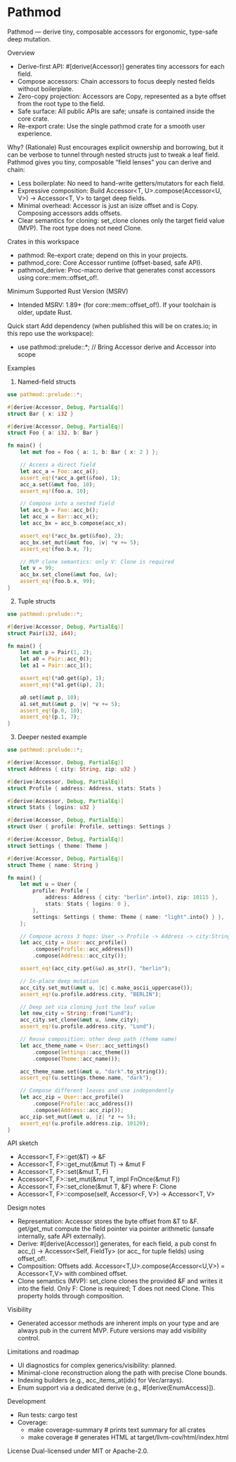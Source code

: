 Pathmod
=======

Pathmod — derive tiny, composable accessors for ergonomic, type-safe deep mutation.

Overview
- Derive-first API: #[derive(Accessor)] generates tiny accessors for each field.
- Compose accessors: Chain accessors to focus deeply nested fields without boilerplate.
- Zero-copy projection: Accessors are Copy, represented as a byte offset from the root type to the field.
- Safe surface: All public APIs are safe; unsafe is contained inside the core crate.
- Re-export crate: Use the single pathmod crate for a smooth user experience.

Why? (Rationale)
Rust encourages explicit ownership and borrowing, but it can be verbose to tunnel through nested structs just to tweak a leaf field. Pathmod gives you tiny, composable “field lenses” you can derive and chain:
- Less boilerplate: No need to hand-write getters/mutators for each field.
- Expressive composition: Build Accessor<T, U>.compose(Accessor<U, V>) -> Accessor<T, V> to target deep fields.
- Minimal overhead: Accessor is just an isize offset and is Copy. Composing accessors adds offsets.
- Clear semantics for cloning: set_clone clones only the target field value (MVP). The root type does not need Clone.

Crates in this workspace
- pathmod: Re-export crate; depend on this in your projects.
- pathmod_core: Core Accessor runtime (offset-based, safe API).
- pathmod_derive: Proc-macro derive that generates const accessors using core::mem::offset_of!.

Minimum Supported Rust Version (MSRV)
- Intended MSRV: 1.89+ (for core::mem::offset_of!). If your toolchain is older, update Rust.

Quick start
Add dependency (when published this will be on crates.io; in this repo use the workspace):
- use pathmod::prelude::*; // Bring Accessor derive and Accessor into scope

Examples
1) Named-field structs
```rust
use pathmod::prelude::*;

#[derive(Accessor, Debug, PartialEq)]
struct Bar { x: i32 }

#[derive(Accessor, Debug, PartialEq)]
struct Foo { a: i32, b: Bar }

fn main() {
    let mut foo = Foo { a: 1, b: Bar { x: 2 } };

    // Access a direct field
    let acc_a = Foo::acc_a();
    assert_eq!(*acc_a.get(&foo), 1);
    acc_a.set(&mut foo, 10);
    assert_eq!(foo.a, 10);

    // Compose into a nested field
    let acc_b = Foo::acc_b();
    let acc_x = Bar::acc_x();
    let acc_bx = acc_b.compose(acc_x);

    assert_eq!(*acc_bx.get(&foo), 2);
    acc_bx.set_mut(&mut foo, |v| *v += 5);
    assert_eq!(foo.b.x, 7);

    // MVP clone semantics: only V: Clone is required
    let v = 99;
    acc_bx.set_clone(&mut foo, &v);
    assert_eq!(foo.b.x, 99);
}
```

2) Tuple structs
```rust
use pathmod::prelude::*;

#[derive(Accessor, Debug, PartialEq)]
struct Pair(i32, i64);

fn main() {
    let mut p = Pair(1, 2);
    let a0 = Pair::acc_0();
    let a1 = Pair::acc_1();

    assert_eq!(*a0.get(&p), 1);
    assert_eq!(*a1.get(&p), 2);

    a0.set(&mut p, 10);
    a1.set_mut(&mut p, |v| *v += 5);
    assert_eq!(p.0, 10);
    assert_eq!(p.1, 7);
}
```

3) Deeper nested example
```rust
use pathmod::prelude::*;

#[derive(Accessor, Debug, PartialEq)]
struct Address { city: String, zip: u32 }

#[derive(Accessor, Debug, PartialEq)]
struct Profile { address: Address, stats: Stats }

#[derive(Accessor, Debug, PartialEq)]
struct Stats { logins: u32 }

#[derive(Accessor, Debug, PartialEq)]
struct User { profile: Profile, settings: Settings }

#[derive(Accessor, Debug, PartialEq)]
struct Settings { theme: Theme }

#[derive(Accessor, Debug, PartialEq)]
struct Theme { name: String }

fn main() {
    let mut u = User {
        profile: Profile {
            address: Address { city: "berlin".into(), zip: 10115 },
            stats: Stats { logins: 0 },
        },
        settings: Settings { theme: Theme { name: "light".into() } },
    };

    // Compose across 3 hops: User -> Profile -> Address -> city:String
    let acc_city = User::acc_profile()
        .compose(Profile::acc_address())
        .compose(Address::acc_city());

    assert_eq!(acc_city.get(&u).as_str(), "berlin");

    // In-place deep mutation
    acc_city.set_mut(&mut u, |c| c.make_ascii_uppercase());
    assert_eq!(u.profile.address.city, "BERLIN");

    // Deep set via cloning just the leaf value
    let new_city = String::from("Lund");
    acc_city.set_clone(&mut u, &new_city);
    assert_eq!(u.profile.address.city, "Lund");

    // Reuse composition: other deep path (theme name)
    let acc_theme_name = User::acc_settings()
        .compose(Settings::acc_theme())
        .compose(Theme::acc_name());

    acc_theme_name.set(&mut u, "dark".to_string());
    assert_eq!(u.settings.theme.name, "dark");

    // Compose different leaves and use independently
    let acc_zip = User::acc_profile()
        .compose(Profile::acc_address())
        .compose(Address::acc_zip());
    acc_zip.set_mut(&mut u, |z| *z += 5);
    assert_eq!(u.profile.address.zip, 10120);
}
```

API sketch
- Accessor<T, F>::get(&T) -> &F
- Accessor<T, F>::get_mut(&mut T) -> &mut F
- Accessor<T, F>::set(&mut T, F)
- Accessor<T, F>::set_mut(&mut T, impl FnOnce(&mut F))
- Accessor<T, F>::set_clone(&mut T, &F) where F: Clone
- Accessor<T, F>::compose(self, Accessor<F, V>) -> Accessor<T, V>

Design notes
- Representation: Accessor stores the byte offset from &T to &F. get/get_mut compute the field pointer via pointer arithmetic (unsafe internally, safe API externally).
- Derive: #[derive(Accessor)] generates, for each field, a pub const fn acc_<field>() -> Accessor<Self, FieldTy> (or acc_<idx> for tuple fields) using offset_of!.
- Composition: Offsets add. Accessor<T,U>.compose(Accessor<U,V>) = Accessor<T,V> with combined offset.
- Clone semantics (MVP): set_clone clones the provided &F and writes it into the field. Only F: Clone is required; T does not need Clone. This property holds through composition.

Visibility
- Generated accessor methods are inherent impls on your type and are always pub in the current MVP. Future versions may add visibility control.

Limitations and roadmap
- UI diagnostics for complex generics/visibility: planned.
- Minimal-clone reconstruction along the path with precise Clone bounds.
- Indexing builders (e.g., acc_items_at(idx) for Vec/arrays).
- Enum support via a dedicated derive (e.g., #[derive(EnumAccess)]).

Development
- Run tests: cargo test
- Coverage:
  - make coverage-summary  # prints text summary for all crates
  - make coverage          # generates HTML at target/llvm-cov/html/index.html

License
Dual-licensed under MIT or Apache-2.0.
